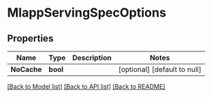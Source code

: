 # MlappServingSpecOptions

## Properties
Name | Type | Description | Notes
------------ | ------------- | ------------- | -------------
**NoCache** | **bool** |  | [optional] [default to null]

[[Back to Model list]](../README.md#documentation-for-models) [[Back to API list]](../README.md#documentation-for-api-endpoints) [[Back to README]](../README.md)


